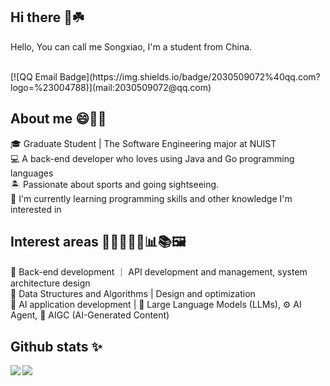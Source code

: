 ## Hi there 👋☘️
<p align="left">Hello, You can call me Songxiao, I'm a student from China.</p><br>
[![QQ Email Badge](https://img.shields.io/badge/2030509072%40qq.com?logo=%23004788)](mail:2030509072@qq.com)

## About me 😄👀🌈
<p align="left">🎓 Graduate Student | The Software Engineering major at NUIST<br>💻 A back-end developer who loves using Java and Go programming languages<br>🏝️ Passionate about sports and going sightseeing.<br>🚀 I'm currently learning programming skills and other knowledge I'm interested in</p>

## Interest areas 🌵🍀🌱🌿🌾📊📚🖼️
<p align="left">🔧 Back-end development ｜ API development and management, system architecture design<br>🎢 Data Structures and Algorithms | Design and optimization<br>👨 AI application development | 🧠 Large Language Models (LLMs), ⚙️ AI Agent, 🎨 AIGC (AI-Generated Content)</p>

## Github stats ✨
<a href="https://github.com/a-little-fool"><img align='left' src="https://github-readme-stats.vercel.app/api?username=a-little-fool&show_icons=true&theme=radical&count_private=true"></a>
<a href="https://github.com/a-little-fool">
  <img align="center" src="https://github-readme-stats.vercel.app/api/top-langs/?username=a-little-fool&layout=compact&langs_count=8&hide=css,scss,FreeMarker,Smalltalk&theme=github_dark" />
</a>
